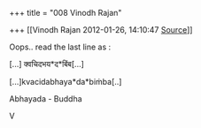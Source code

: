+++
title = "008 Vinodh Rajan"

+++
[[Vinodh Rajan	2012-01-26, 14:10:47 [Source](https://groups.google.com/g/samskrita/c/gMOP43j3WhA)]]



Oops.. read the last line as :

  

\[...\] क्वचिदभय\*द\*बिंब\[...\]

  

\[...\]kvacidabhaya\*da\*biṁba\[..\]

  

Abhayada - Buddha

  

V

  

